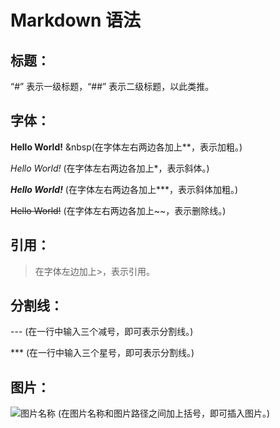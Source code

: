 # Markdown 语法
## 标题：
“#” 表示一级标题，“##” 表示二级标题，以此类推。

## 字体：
**Hello World!**      &nbsp(在字体左右两边各加上**，表示加粗。)

*Hello World!*        (在字体左右两边各加上*，表示斜体。)

***Hello World!***     (在字体左右两边各加上***，表示斜体加粗。)

~~Hello World!~~       (在字体左右两边各加上~~，表示删除线。)

## 引用：
> 在字体左边加上>，表示引用。

## 分割线：
---    (在一行中输入三个减号，即可表示分割线。)

***    (在一行中输入三个星号，即可表示分割线。)

## 图片：
![图片名称](图片路径)    (在图片名称和图片路径之间加上括号，即可插入图片。)


